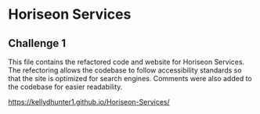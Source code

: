 # Horiseon Services
## Challenge 1

This file contains the refactored code and website for Horiseon Services.
The refectoring allows the codebase to follow accessibility standards
so that the site is optimized for search engines. Comments were also added to the codebase for easier readability.

https://kellydhunter1.github.io/Horiseon-Services/
